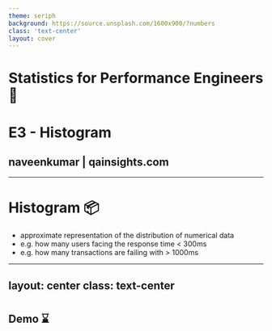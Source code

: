```yaml
---
theme: seriph
background: https://source.unsplash.com/1600x900/?numbers
class: 'text-center'
layout: cover
---
```


# Statistics for Performance Engineers 🔢

# E3 - Histogram

## naveenkumar | qainsights.com

---

# Histogram 📦

- approximate representation of the distribution of numerical data
- e.g. how many users facing the response time < 300ms
- e.g. how many transactions are failing with > 1000ms


---
layout: center
class: text-center
---

# 

## Demo ⌛